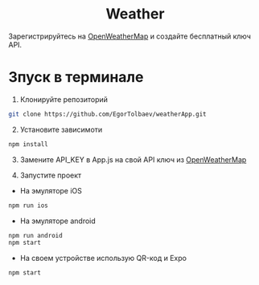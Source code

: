 <h1 style="text-align: center;">Weather</h1>

 Зарегистрируйтесь на [OpenWeatherMap](https://openweathermap.org/) и создайте бесплатный ключ API. 
# Зпуск в терминале
1. Клонируйте репозиторий
 ```bash
git clone https://github.com/EgorTolbaev/weatherApp.git
```
2. Установите зависимоти
 ```bash
npm install
```
3. Замените API_KEY в App.js на свой API ключ из [OpenWeatherMap](https://openweathermap.org/)

4. Запустите проект
-   На эмуляторе iOS
 ```bash
npm run ios
```
-   На эмуляторе android
 ```bash
npm run android
npm start
```
-   На своем устройстве использую QR-код и Expo
 ```bash
npm start
```
